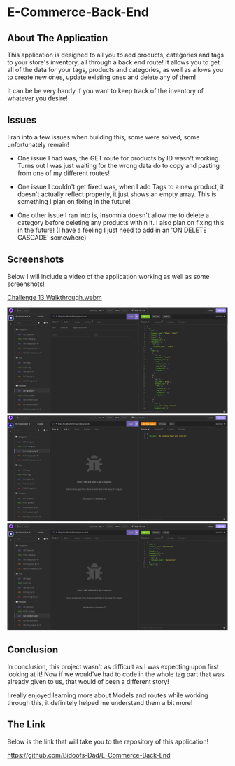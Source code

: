 # E-Commerce-Back-End


## About The Application

This application is designed to all you to add products, categories and tags to your store's inventory, all through a back end route! It allows you to get all of the data for your tags, products and categories, as well as allows you to create new ones, update existing ones and delete any of them! 

It can be be very handy if you want to keep track of the inventory of whatever you desire!

## Issues

I ran into a few issues when building this, some were solved, some unfortunately remain!

* One issue I had was, the GET route for products by ID wasn't working. Turns out I was just waiting for the wrong data do to copy and pasting from one of my different routes!

* One issue I couldn't get fixed was, when I add Tags to a new product, it doesn't actually reflect properly, it just shows an empty array. This is something I plan on fixing in the future!

* One other issue I ran into is, Insomnia doesn't allow me to delete a category before deleting any products within it. I also plan on fixing this in the future! (I have a feeling I just need to add in an 'ON DELETE CASCADE' somewhere) 

## Screenshots

Below I will include a video of the application working as well as some screenshots!

[Challenge 13 Walkthrough.webm](https://github.com/Bidoofs-Dad/E-Commerce-Back-End/assets/126542828/7508921e-d238-4677-afd3-2efc9f4c07a4)

![E-Commerce-Back-End](./Assets/Screenshot%201.png)
![E-Commerce-Back-End](./Assets/Screenshot%202.png)
![E-Commerce-Back-End](./Assets/Screenshot%203.png)

## Conclusion

In conclusion, this project wasn't as difficult as I was expecting upon first looking at it! Now if we would've had to code in the whole tag part that was already given to us, that would of been a different story!

I really enjoyed learning more about Models and routes while working through this, it definitely helped me understand them a bit more!

## The Link

Below is the link that will take you to the repository of this application!

https://github.com/Bidoofs-Dad/E-Commerce-Back-End
